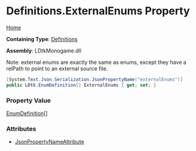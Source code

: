 # Definitions\.ExternalEnums Property

[Home](../../../README.md)

**Containing Type**: [Definitions](../README.md)

**Assembly**: LDtkMonogame\.dll

  
Note: external enums are exactly the same as enums, except they have a relPath to
point to an external source file\.

```csharp
[System.Text.Json.Serialization.JsonPropertyName("externalEnums")]
public LDtk.EnumDefinition[] ExternalEnums { get; set; }
```

### Property Value

[EnumDefinition](../../EnumDefinition/README.md)\[\]

### Attributes

* [JsonPropertyNameAttribute](https://docs.microsoft.com/en-us/dotnet/api/system.text.json.serialization.jsonpropertynameattribute)

